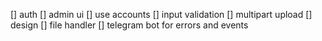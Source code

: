 [] auth
[] admin ui
[] use accounts
[] input validation
[] multipart upload
[] design
[] file handler
[] telegram bot for errors and events
